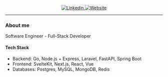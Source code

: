 <div align="center">
  <a href="https://linkedin.com/in/romuz-abdulhamidov/">
    <img
      alt="Linkedin"
      src="https://img.shields.io/badge/linkedin-0077B5?logo=linkedin&logoColor=white&style=for-the-badge"
    />
  </a>
  
  <a href="https://romuz-portfolio.vercel.app/">
    <img
      alt="Website"
      src="https://img.shields.io/badge/website-000000?style=for-the-badge&logo=About.me&logoColor=white"
    />
  </a>
</div>

---

### About me
Software Engineer - Full-Stack Developer

#### Tech Stack
- Backend: Go, Node.js + Express, Laravel, FastAPI, Spring Boot
- Frontend: SvelteKit, Next.js, React, Vue
- Databases: Postgres, MySQL, MongoDB, Redis
